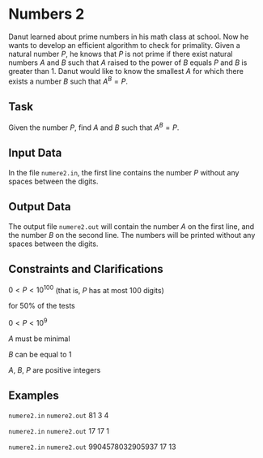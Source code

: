 # Numbers 2

Danut learned about prime numbers in his math class at school. Now he wants to develop an efficient algorithm to check for primality. Given a natural number $P$, he knows that $P$ is not prime if there exist natural numbers $A$ and $B$ such that $A$ raised to the power of $B$ equals $P$ and $B$ is greater than $1$. Danut would like to know the smallest $A$ for which there exists a number $B$ such that ${A}^{B} = P$.

## Task

Given the number $P$, find $A$ and $B$ such that ${A}^{B} = P$.

## Input Data

In the file `numere2.in`, the first line contains the number $P$ without any spaces between the digits.

## Output Data

The output file `numere2.out` will contain the number $A$ on the first line, and the number $B$ on the second line. The numbers will be printed without any spaces between the digits.

## Constraints and Clarifications

$0 < P < 10^{100}$ 
(that is, $P$ has at most 100 digits)

for 50% of the tests

$0 < P < 10^{9}$ 

$A$ must be minimal

$B$ can be equal to $1$

$A$, $B$, $P$ are positive integers

## Examples

`numere2.in`
`numere2.out`
81
3
4

`numere2.in`
`numere2.out`
17
17
1

`numere2.in`
`numere2.out`
9904578032905937
17
13